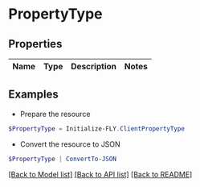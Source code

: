 # PropertyType
## Properties

Name | Type | Description | Notes
------------ | ------------- | ------------- | -------------

## Examples

- Prepare the resource
```powershell
$PropertyType = Initialize-FLY.ClientPropertyType 
```

- Convert the resource to JSON
```powershell
$PropertyType | ConvertTo-JSON
```

[[Back to Model list]](../README.md#documentation-for-models) [[Back to API list]](../README.md#documentation-for-api-endpoints) [[Back to README]](../README.md)

